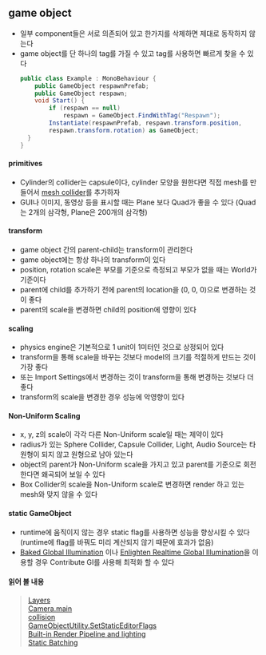## game object
- 일부 component들은 서로 의존되어 있고 한가지를 삭제하면 제대로 동작하지 않는다   
- game object를 단 하나의 tag를 가질 수 있고 tag를 사용하면 빠르게 찾을 수 있다   
	```C#
	public class Example : MonoBehaviour {
	    public GameObject respawnPrefab;
	    public GameObject respawn;
	    void Start() {
	        if (respawn == null)
	            respawn = GameObject.FindWithTag("Respawn");
	        Instantiate(respawnPrefab, respawn.transform.position,
	        respawn.transform.rotation) as GameObject;
	  }
	}
	```
#### primitives
- Cylinder의 collider는 capsule이다, cylinder 모양을 원한다면 직접 mesh를 만들어서 [mesh collider](https://docs.unity3d.com/2021.3/Documentation/Manual/class-MeshCollider.html)를 추가하자    
- GUI나 이미지, 동영상 등을 표시할 때는 Plane 보다 Quad가 좋을 수 있다 (Quad는 2개의 삼각형, Plane은 200개의 삼각형)   
#### transform
- game object 간의 parent-child는 transform이 관리한다   
- game object에는 항상 하나의 transform이 있다   
- position, rotation scale은 부모를 기준으로 측정되고 부모가 없을 때는 World가 기준이다   
- parent에 child를 추가하기 전에 parent의 location을 (0, 0, 0)으로 변경하는 것이 좋다   
- parent의 scale을 변경하면 child의 position에 영향이 있다   
#### scaling
- physics engine은 기본적으로 1 unit이 1미터인 것으로 상정되어 있다   
- transform을 통해 scale을 바꾸는 것보다 model의 크기를 적절하게 만드는 것이 가장 좋다   
- 또는 Import Settings에서 변경하는 것이 transform을 통해 변경하는 것보다 더 좋다   
- transform의 scale을 변경한 경우 성능에 악영향이 있다   
#### Non-Uniform Scaling
- x, y, z의 scale이 각각 다른 Non-Uniform scale일 때는 제약이 있다   
- radius가 있는 Sphere Collider, Capsule Collider, Light, Audio Source는 타원형이 되지 않고 원형으로 남아 있는다   
- object의 parent가 Non-Uniform scale을 가지고 있고 parent를 기준으로 회전한다면 왜곡되어 보일 수 있다   
- Box Collider의 scale을 Non-Uniform scale로 변경하면 render 하고 있는 mesh와 맞지 않을 수 있다   
#### static GameObject
- runtime에 움직이지 않는 경우 static flag를 사용하면 성능을 향상시킬 수 있다 (runtime에 flag를 바꿔도 미리 계산되지 않기 때문에 효과가 없음)   
- [Baked Global Illumination](https://docs.unity3d.com/2021.3/Documentation/Manual/class-LightingSettings.html#MixedLighting) 이나 [Enlighten Realtime Global Illumination](https://docs.unity3d.com/2021.3/Documentation/Manual/class-LightingSettings.html#RealtimeLighting)을 이용할 경우 Contribute GI를 사용해 최적화 할 수 있다    
#### 읽어 볼 내용
  > [Layers](https://docs.unity3d.com/2021.3/Documentation/Manual/Layers.html)   
  > [Camera.main](https://docs.unity3d.com/2021.3/Documentation/ScriptReference/Camera-main.html)   
  > [collision](https://docs.unity3d.com/2021.3/Documentation/Manual/CollidersOverview.html)   
  > [GameObjectUtility.SetStaticEditorFlags](https://docs.unity3d.com/2021.3/Documentation/ScriptReference/GameObjectUtility.SetStaticEditorFlags.html)   
  > [Built-in Render Pipeline and lighting](https://docs.unity3d.com/2021.3/Documentation/Manual/BestPracticeLightingPipelines.html)   
  > [Static Batching](https://docs.unity3d.com/2021.3/Documentation/Manual/DrawCallBatching.html)   